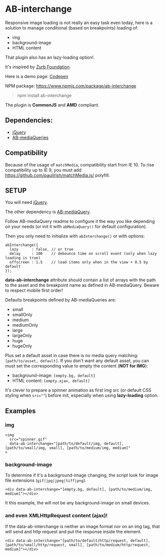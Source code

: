 # AB-interchange

Responsive image loading is not really an easy task even today, here is a solution to manage conditional (based on breakpoints) loading of:
- img
- background-image
- HTML content

That plugin also has an lazy-loading option!.

It's inspired by [Zurb Foundation](https://github.com/zurb/foundation-sites).

Here is a demo page: [Codepen](http://codepen.io/lordfpx/pen/yJbwrK)

NPM package: https://www.npmjs.com/package/ab-interchange

> npm install ab-interchange

The plugin is **CommonJS** and **AMD** compliant.

## Dependencies:

- [jQuery](https://jquery.com/)
- [AB-mediaQueries](https://www.npmjs.com/package/ab-mediaquery)


## Compatibility

Because of the usage of `matchMedia`, compatibility start from IE 10. To rise compatibility up to IE 9, you must add https://github.com/paulirish/matchMedia.js/ polyfill.


## SETUP

You will need [jQuery](https://jquery.com/).

The other dependency is [AB-mediaQuery](https://www.npmjs.com/package/ab-mediaquery).

Follow AB-mediaQuery readme to configure it the way you like depending on your needs (or init it with `abMediaQuery()` for default configuration).

Then you only need to initialize with `abInterchange()` or with options:
```
abInterchange({
  lazy      : false, // or true
  delay     : 100    // debounce time on scroll event (only when lazy loading is true)
  offscreen : 1.5    // load items only when in the view + 0.5 by default
});
```

**data-ab-interchange** attribute should contain a list of arrays with the path to the asset and the breakpoint name as defined in AB-mediaQuery. Beware to respect mobile first order!

Defaults breakpoints defined by AB-mediaQueries are:
- small
- smallOnly
- medium
- mediumOnly
- large
- largeOnly
- huge
- hugeOnly

Plus set a default asset in case there is no media query matching: `[path/to/asset, default]`.
If you don't want any default asset, you can must set the corresponding value to empty the content (**NOT for IMG**):
- background-image: `[empty.bg, default]`
- HTML content: `[empty.ajax, default]`

It's clever to prepare a spinner animation as first img src (or default CSS styling when `src=""`) before init, especially when using **lazy-loading** option.


## Examples

### **img**

```
<img
  src="spinner.gif"
  data-ab-interchange="[path/to/default/img, default], [path/to/small/img, small], [path/to/medium/img, medium]"
>
```


### **background-image**

To determine if it's a background-image changing, the script look for image file extensions (`gif|jpg|jpeg|tiff|png`).

```
<div data-ab-interchange="[empty.bg, default], [path/to/medium/img, medium]"></div>
```
It this example, the will not be any background-image on small devices.


### **and even XMLHttpRequest content (ajax)!**

If the data-ab-interchange is neither an image format nor on an img tag, that will send and http request and put the response inside the element.

```
<div data-ab-interchange="[path/to/default/http/request, default], [path/to/small/http/request, small], [path/to/medium/http/request, medium]"></div>
```
